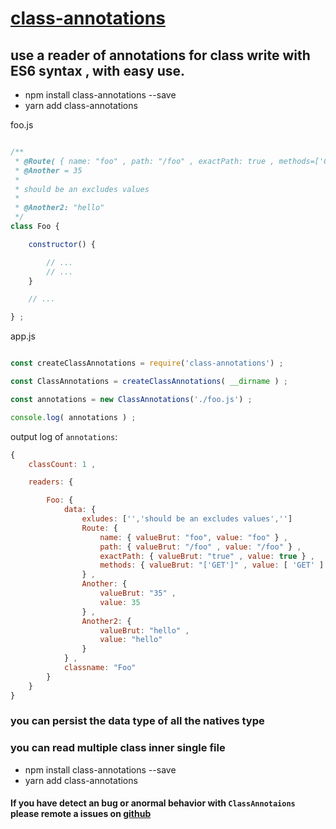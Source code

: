 # [class-annotations]( https://www.npmjs.com/package/class-annotations )

## use a reader of annotations for class write with ES6 syntax , with easy use.

- npm install class-annotations --save
- yarn add class-annotations

foo.js
```javascript

/**
 * @Route( { name: "foo" , path: "/foo" , exactPath: true , methods=['GET'] } )
 * @Another = 35
 *
 * should be an excludes values
 *
 * @Another2: "hello"
 */
class Foo {

    constructor() {

        // ...
        // ...
    }

    // ...

} ;
```

app.js
```javascript

const createClassAnnotations = require('class-annotations') ;

const ClassAnnotations = createClassAnnotations( __dirname ) ;

const annotations = new ClassAnnotations('./foo.js') ;

console.log( annotations ) ;
```

output log of `annotations`:
```javascript
{
    classCount: 1 ,

    readers: {

        Foo: {
            data: {
                exludes: ['','should be an excludes values','']
                Route: {
                    name: { valueBrut: "foo", value: "foo" } ,
                    path: { valueBrut: "/foo" , value: "/foo" } ,
                    exactPath: { valueBrut: "true" , value: true } ,
                    methods: { valueBrut: "['GET']" , value: [ 'GET' ] }
                } ,
                Another: {
                    valueBrut: "35" ,
                    value: 35
                } ,
                Another2: {
                    valueBrut: "hello" ,
                    value: "hello"
                }
            } ,
            classname: "Foo"
        }
    }
}
```

### you can persist the data type of all the natives type

### you can read multiple class inner single file

- npm install class-annotations --save
- yarn add class-annotations


#### If you have detect an bug or anormal behavior with `ClassAnnotaions` please remote a issues on [github](https://github.com/Orivoir/class-annotations/issues)
